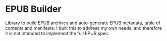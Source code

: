 # EPUB Builder
Library to build EPUB archives and auto-generate EPUB metadata, table of contents and manifests.
I built this to address my own needs, and therefore it is not intended to implement the full EPUB spec.
